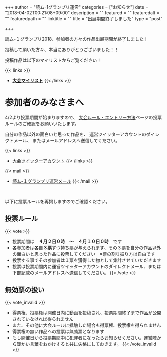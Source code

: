 +++
author = "読ム-1グランプリ運営"
categories = ["お知らせ"]
date = "2018-04-02T00:21:08+09:00"
description = ""
featured = ""
featuredalt = ""
featuredpath = ""
linktitle = ""
title = "出展期間終了しました"
type = "post"

+++

読ム-１グランプリ2018、参加者の方々の作品出展期間が終了しました！

投稿して頂いた方々、本当にありがとうございました！！

投稿作品は以下のマイリストからご覧ください！

{{< links >}}
- [**大会マイリスト**](http://www.nicovideo.jp/mylist/61478669)
{{< /links >}}


# 参加者のみなさまへ

4/2より投票期間が始まりますので、
[大会ルール・エントリー方法](/rule/)ページの投票ルールのご確認をお願いいたします。

自分の作品以外の面白いと思った作品を、
運営ツイッターアカウントのダイレクトメール、
またはメールアドレスへ送信してください。

{{< links >}}
- [大会ツイッターアカウント](https://twitter.com/Yomu_1GP)
{{< /links >}}

{{< mail >}}
- [読ム-１グランプリ運営メール](<mailto:yomuwan@outlook.jp>)
{{< /mail >}}

<br>

以下に投票ルールを再掲しますのでご確認ください。

## 投票ルール

{{< vote >}}
- 投票期間は　**４月２日０時　～　４月１０日０時**　です
- 各参加者は各自**３票**ずつ持ち票が与えられます、その３票を自分の作品以外の面白いと思った作品に投票してください　※票の割り振り方は自由です
- 投票する事でその参加者は１票を獲得した物として集計させていただきます
- 投票は投票期間内に運営ツイッターアカウントのダイレクトメール、または下部記載のメールアドレスへ送信してください。
{{< /vote >}}

## 無効票の扱い

{{< vote_invalid >}}
- 得票権、投票権は開催日内に動画を投稿され、投票期間終了まで作品が公開されていなければ得られません
- また、その他に大会ルールに抵触した場合も得票権、投票権を得られません
- 得票権の無い作品への投票は無効票となります
- もし開催日から投票期間中に犯罪者になったらお知らせください。運営陣から暖かい言葉をおかけすると共に失格にしておきます。
{{< /vote_invalid >}}





